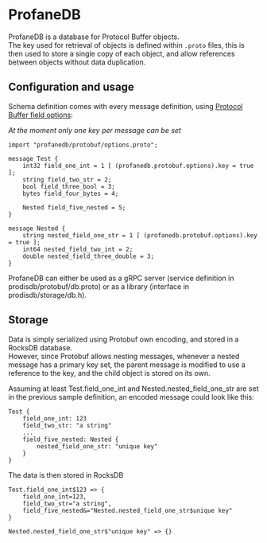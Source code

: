 # ProfaneDB

ProfaneDB is a database for Protocol Buffer objects.  
The key used for retrieval of objects is defined within `.proto` files, this is then used to store a single copy of each object, and allow references between objects without data duplication.


## Configuration and usage

Schema definition comes with every message definition, using [Protocol Buffer field options](https://developers.google.com/protocol-buffers/docs/proto#options):

*At the moment only one key per message can be set*

```
import "profanedb/protobuf/options.proto";

message Test {
    int32 field_one_int = 1 [ (profanedb.protobuf.options).key = true ];
    string field_two_str = 2;
    bool field_three_bool = 3;
    bytes field_four_bytes = 4;
    
    Nested field_five_nested = 5;
}

message Nested {
    string nested_field_one_str = 1 [ (profanedb.protobuf.options).key = true ];
    int64 nested_field_two_int = 2;
    double nested_field_three_double = 3;
}
```

ProfaneDB can either be used as a gRPC server (service definition in prodisdb/protobuf/db.proto) or as a library (interface in prodisdb/storage/db.h).


## Storage

Data is simply serialized using Protobuf own encoding, and stored in a RocksDB database.  
However, since Protobuf allows nesting messages, whenever a nested message has a primary key set, the parent message is modified to use a reference to the key, and the child object is stored on its own.

Assuming at least Test.field_one_int and Nested.nested_field_one_str are set in the previous sample definition, an encoded message could look like this:

```
Test {
    field_one_int: 123
    field_two_str: "a string"
    ...
    field_five_nested: Nested {
        nested_field_one_str: "unique key"
    }
}
```

The data is then stored in RocksDB

```
Test.field_one_int$123 => {
    field_one_int=123,
    field_two_str="a string",
    field_five_nested&="Nested.nested_field_one_str$unique key"
}

Nested.nested_field_one_str$"unique key" => {}
```
